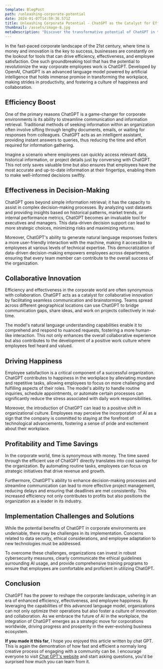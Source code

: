 ```yaml
---
template: BlogPost
path: /unleashing-corporate-potential
date: 2024-01-07T14:59:36.571Z
title: Unleashing Corporate Potential - ChatGPT as the Catalyst for Efficiency, Effectiveness, and Happiness
thumbnail: /assets/image-8.jpg
metaDescription: "Discover the transformative potential of ChatGPT in the corporate world! Explore how this advanced language model boosts efficiency, enhances decision-making, and fosters happiness among employees. Uncover the key to unlocking profitability, time savings, and collaborative innovation in your organization. Embrace the future of AI for remarkable progress and success."
---
```


In the fast-paced corporate landscape of the 21st century, where time is money and innovation is the key to success, businesses are constantly on the lookout for tools that can drive efficiency, effectiveness, and employee satisfaction. One such groundbreaking tool that has the potential to revolutionize the way corporate employees work is ChatGPT. Developed by OpenAI, ChatGPT is an advanced language model powered by artificial intelligence that holds immense promise in transforming the workplace, making strides in productivity, and fostering a culture of happiness and collaboration.

## Efficiency Boost

One of the primary reasons ChatGPT is a game-changer for corporate environments is its ability to streamline communication and information retrieval. Traditional methods of seeking information within an organization often involve sifting through lengthy documents, emails, or waiting for responses from colleagues. ChatGPT acts as an intelligent assistant, providing instant answers to queries, thus reducing the time and effort required for information gathering.

Imagine a scenario where employees can quickly access relevant data, historical information, or project details just by conversing with ChatGPT. This not only saves valuable time but also ensures that employees have the most accurate and up-to-date information at their fingertips, enabling them to make well-informed decisions swiftly.

## Effectiveness in Decision-Making

ChatGPT goes beyond simple information retrieval; it has the capacity to assist in complex decision-making processes. By analyzing vast datasets and providing insights based on historical patterns, market trends, or internal performance metrics, ChatGPT becomes an invaluable tool for executives and managers. This data-driven decision support can lead to more strategic choices, minimizing risks and maximizing returns.

Moreover, ChatGPT's ability to generate natural language responses fosters a more user-friendly interaction with the machine, making it accessible to employees at various levels of technical expertise. This democratization of data-driven decision-making empowers employees across departments, ensuring that every team member can contribute to the overall success of the organization.

## Collaborative Innovation

Efficiency and effectiveness in the corporate world are often synonymous with collaboration. ChatGPT acts as a catalyst for collaborative innovation by facilitating seamless communication and brainstorming. Teams spread across different geographical locations can use ChatGPT to bridge communication gaps, share ideas, and work on projects collectively in real-time.

The model's natural language understanding capabilities enable it to comprehend and respond to nuanced requests, fostering a more human-like interaction. This not only enhances the overall collaborative experience but also contributes to the development of a positive work culture where employees feel heard and valued.

## Driving Happiness

Employee satisfaction is a critical component of a successful organization. ChatGPT contributes to happiness in the workplace by alleviating mundane and repetitive tasks, allowing employees to focus on more challenging and fulfilling aspects of their roles. The model's ability to handle routine inquiries, schedule appointments, or automate certain processes can significantly reduce the stress associated with daily work responsibilities.

Moreover, the introduction of ChatGPT can lead to a positive shift in organizational culture. Employees may perceive the incorporation of AI as a sign that the company is committed to staying at the forefront of technological advancements, fostering a sense of pride and excitement about their workplace.

## Profitability and Time Savings

In the corporate world, time is synonymous with money. The time saved through the efficient use of ChatGPT directly translates into cost savings for the organization. By automating routine tasks, employees can focus on strategic initiatives that drive revenue and growth.

Furthermore, ChatGPT's ability to enhance decision-making processes and streamline communication can lead to more effective project management, reducing delays and ensuring that deadlines are met consistently. This increased efficiency not only contributes to profits but also positions the organization as a leader in its industry.

## Implementation Challenges and Solutions

While the potential benefits of ChatGPT in corporate environments are undeniable, there may be challenges in its implementation. Concerns related to data security, ethical considerations, and employee adaptation to new technologies must be addressed.

To overcome these challenges, organizations can invest in robust cybersecurity measures, clearly communicate the ethical guidelines surrounding AI usage, and provide comprehensive training programs to ensure that employees are comfortable and proficient in utilizing ChatGPT.

## Conclusion

ChatGPT has the power to reshape the corporate landscape, ushering in an era of enhanced efficiency, effectiveness, and employee happiness. By leveraging the capabilities of this advanced language model, organizations can not only optimize their operations but also foster a culture of innovation and collaboration. As we embrace the future of AI in the workplace, the integration of ChatGPT emerges as a strategic move for corporations worldwide, driving progress and prosperity in the ever-evolving business ecosystem.


**If you made it this far**, I hope you enjoyed this article written by chat GPT. This is again the demontration of how fast and efficient a normaly long creative process of engaging with a community can be. I encourage everyone to visit [Chat GPT's website](https://chat.openai.com/) and start asking questions, you'd be surprised how much you can learn from it.